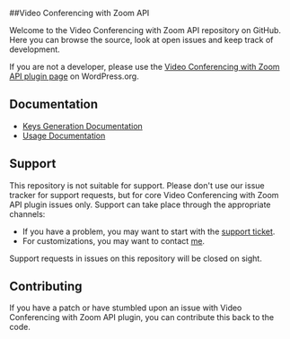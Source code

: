 ##Video Conferencing with Zoom API

Welcome to the Video Conferencing with Zoom API repository on GitHub. Here you can browse the source, look at open issues and keep track of development. 

If you are not a developer, please use the [Video Conferencing with Zoom API plugin page](https://wordpress.org/plugins/video-conferencing-with-zoom-api/) on WordPress.org.

## Documentation
* [Keys Generation Documentation](https://deepenbajracharya.com.np/zoom-conference-wp-plugin-documentation/)
* [Usage Documentation](https://deepenbajracharya.com.np/zoom-api-integration-with-wordpress/)

## Support
This repository is not suitable for support. Please don't use our issue tracker for support requests, but for core Video Conferencing with Zoom API plugin issues only. Support can take place through the appropriate channels:

* If you have a problem, you may want to start with the [support ticket](https://wordpress.org/support/plugin/video-conferencing-with-zoom-api/).
* For customizations, you may want to contact [me](https://deepenbajracharya.com.np/say-hello/).

Support requests in issues on this repository will be closed on sight.

## Contributing
If you have a patch or have stumbled upon an issue with Video Conferencing with Zoom API plugin, you can contribute this back to the code.